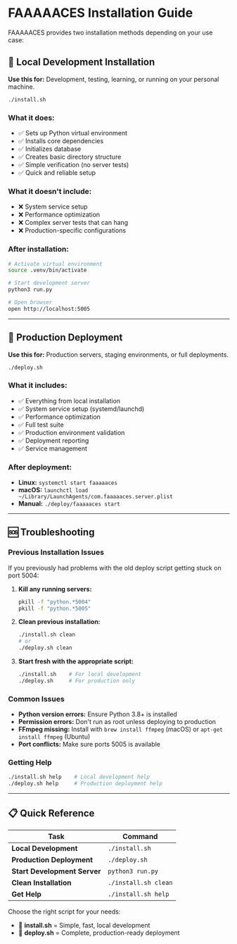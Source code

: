 # FAAAAACES Installation Guide

FAAAAACES provides two installation methods depending on your use case:

## 🔧 Local Development Installation

**Use this for:** Development, testing, learning, or running on your personal machine.

```bash
./install.sh
```

### What it does:
- ✅ Sets up Python virtual environment
- ✅ Installs core dependencies
- ✅ Initializes database
- ✅ Creates basic directory structure
- ✅ Simple verification (no server tests)
- ✅ Quick and reliable setup

### What it doesn't include:
- ❌ System service setup
- ❌ Performance optimization
- ❌ Complex server tests that can hang
- ❌ Production-specific configurations

### After installation:
```bash
# Activate virtual environment
source .venv/bin/activate

# Start development server
python3 run.py

# Open browser
open http://localhost:5005
```

---

## 🚀 Production Deployment

**Use this for:** Production servers, staging environments, or full deployments.

```bash
./deploy.sh
```

### What it includes:
- ✅ Everything from local installation
- ✅ System service setup (systemd/launchd)
- ✅ Performance optimization
- ✅ Full test suite
- ✅ Production environment validation
- ✅ Deployment reporting
- ✅ Service management

### After deployment:
- **Linux:** `systemctl start faaaaaces`
- **macOS:** `launchctl load ~/Library/LaunchAgents/com.faaaaaces.server.plist`
- **Manual:** `./deploy/faaaaaces start`

---

## 🆘 Troubleshooting

### Previous Installation Issues

If you previously had problems with the old deploy script getting stuck on port 5004:

1. **Kill any running servers:**
   ```bash
   pkill -f "python.*5004"
   pkill -f "python.*5005"
   ```

2. **Clean previous installation:**
   ```bash
   ./install.sh clean
   # or
   ./deploy.sh clean
   ```

3. **Start fresh with the appropriate script:**
   ```bash
   ./install.sh    # For local development
   ./deploy.sh     # For production only
   ```

### Common Issues

- **Python version errors:** Ensure Python 3.8+ is installed
- **Permission errors:** Don't run as root unless deploying to production
- **FFmpeg missing:** Install with `brew install ffmpeg` (macOS) or `apt-get install ffmpeg` (Ubuntu)
- **Port conflicts:** Make sure ports 5005 is available

### Getting Help

```bash
./install.sh help    # Local development help
./deploy.sh help     # Production deployment help
```

---

## 📋 Quick Reference

| Task | Command |
|------|---------|
| **Local Development** | `./install.sh` |
| **Production Deployment** | `./deploy.sh` |
| **Start Development Server** | `python3 run.py` |
| **Clean Installation** | `./install.sh clean` |
| **Get Help** | `./install.sh help` |

Choose the right script for your needs:
- 🔧 **install.sh** = Simple, fast, local development
- 🚀 **deploy.sh** = Complete, production-ready deployment